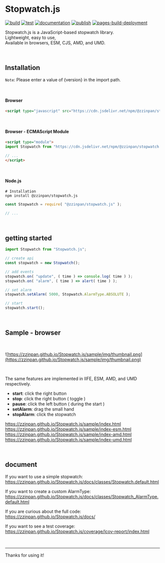 # Stopwatch.js

[![build](https://github.com/zzinpan/Stopwatch.js/workflows/build/badge.svg)](https://github.com/zzinpan/Stopwatch.js/actions/workflows/build.yml)
[![test](https://github.com/zzinpan/Stopwatch.js/workflows/test/badge.svg)](https://github.com/zzinpan/Stopwatch.js/actions/workflows/test.yml)
[![documentation](https://github.com/zzinpan/Stopwatch.js/workflows/documentation/badge.svg)](https://github.com/zzinpan/Stopwatch.js/actions/workflows/documentation.yml)
[![publish](https://github.com/zzinpan/Stopwatch.js/workflows/publish/badge.svg)](https://github.com/zzinpan/Stopwatch.js/actions/workflows/publish.yml)
[![pages-build-deployment](https://github.com/zzinpan/Stopwatch.js/actions/workflows/pages/pages-build-deployment/badge.svg)](https://github.com/zzinpan/Stopwatch.js/actions/workflows/pages/pages-build-deployment)

Stopwatch.js is a JavaScript-based stopwatch library.  
Lightweight, easy to use,  
Available in browsers, ESM, CJS, AMD, and UMD.  

<br>

## Installation

`Note`: Please enter a value of {version} in the import path.

<br>

#### Browser
```html
<script type="javascript" src="https://cdn.jsdelivr.net/npm/@zzinpan/stopwatch.js@{version}/dist/iife/Stopwatch.min.js"></script>
```

<br>

#### Browser - ECMAScript Module
```html
<script type="module">
import Stopwatch from "https://cdn.jsdelivr.net/npm/@zzinpan/stopwatch.js@{version}/dist/esm/Stopwatch.min.js";

// ...
</script>
```

<br>

#### Node.js
```shell
# Installation
npm install @zzinpan/stopwatch.js
```
```javascript
const Stopwatch = require( "@zzinpan/stopwatch.js" );

// ...
```

<br>

## getting started 

```javascript
import Stopwatch from "Stopwatch.js";

// create api
const stopwatch = new Stopwatch();

// add events
stopwatch.on( "update", ( time ) => console.log( time ) );
stopwatch.on( "alarm", ( time ) => alert( time ) );

// set alarm
stopwatch.setAlarm( 5000, Stopwatch.AlarmType.ABSOLUTE );

// start
stopwatch.start();
```

<br>

## Sample - browser

<br>

![https://zzinpan.github.io/Stopwatch.js/sample/img/thumbnail.png](https://zzinpan.github.io/Stopwatch.js/sample/img/thumbnail.png)

<br>

The same features are implemented in IIFE, ESM, AMD, and UMD respectively.  

- __start__: click the right button 
- __stop__: click the right button ( toggle )
- __pause__: click the left button ( during the start )
- __setAlarm__: drag the small hand
- __stopAlarm__: click the stopwatch

https://zzinpan.github.io/Stopwatch.js/sample/index.html  
https://zzinpan.github.io/Stopwatch.js/sample/index-esm.html  
https://zzinpan.github.io/Stopwatch.js/sample/index-amd.html  
https://zzinpan.github.io/Stopwatch.js/sample/index-umd.html

<br>

## document

If you want to use a simple stopwatch:  
https://zzinpan.github.io/Stopwatch.js/docs/classes/Stopwatch.default.html
<br>

If you want to create a custom AlarmType:  
https://zzinpan.github.io/Stopwatch.js/docs/classes/Stopwatch_AlarmType.default.html
<br>

If you are curious about the full code:  
https://zzinpan.github.io/Stopwatch.js/docs/

If you want to see a test coverage:  
https://zzinpan.github.io/Stopwatch.js/coverage/lcov-report/index.html

<br>

---

Thanks for using it!

<br>
